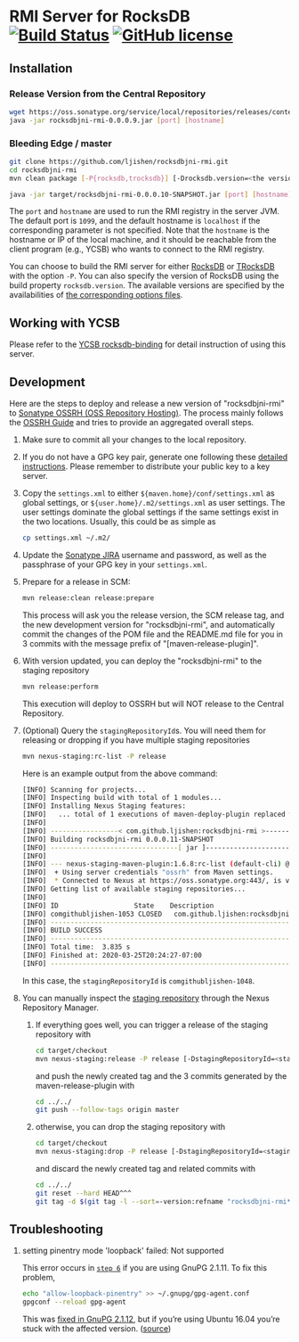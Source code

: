 # RMI Server for RocksDB [![Build Status](https://travis-ci.com/ljishen/rocksdbjni-rmi.svg?branch=master)](https://travis-ci.com/ljishen/rocksdbjni-rmi) [![GitHub license](https://img.shields.io/github/license/ljishen/rocksdbjni-rmi)](https://github.com/ljishen/rocksdbjni-rmi/blob/master/LICENSE)

## Installation

### Release Version from the Central Repository

```bash
wget https://oss.sonatype.org/service/local/repositories/releases/content/com/github/ljishen/rocksdbjni-rmi/0.0.0.9/rocksdbjni-rmi-0.0.0.9.jar
java -jar rocksdbjni-rmi-0.0.0.9.jar [port] [hostname]
```

### Bleeding Edge / master

```bash
git clone https://github.com/ljishen/rocksdbjni-rmi.git
cd rocksdbjni-rmi
mvn clean package [-P{rocksdb,trocksdb}] [-Drocksdb.version=<the version>]

java -jar target/rocksdbjni-rmi-0.0.0.10-SNAPSHOT.jar [port] [hostname]
```

The `port` and `hostname` are used to run the RMI registry in the server JVM. The default port is `1099`, and the default hostname is `localhost` if the corresponding parameter is not specified. Note that the `hostname` is the hostname or IP of the local machine, and it should be reachable from the client program (e.g., YCSB) who wants to connect to the RMI registry.

You can choose to build the RMI server for either [RocksDB](https://github.com/facebook/rocksdb) or [TRocksDB](https://github.com/KioxiaAmerica/trocksdb) with the option `-P`. You can also specify the version of RocksDB using the build property `rocksdb.version`. The available versions are specified by the availabilities of [the corresponding options files](src/test/resources/).


## Working with YCSB

Please refer to the [YCSB rocksdb-binding](https://github.com/ljishen/YCSB/tree/remote-rocksdb/rocksdb) for detail instruction of using this server.


## Development

Here are the steps to deploy and release a new version of "rocksdbjni-rmi" to [Sonatype OSSRH (OSS Repository Hosting)](https://oss.sonatype.org/). The process mainly follows the [OSSRH Guide](https://central.sonatype.org/pages/ossrh-guide.html) and tries to provide an aggregated overall steps.

1. Make sure to commit all your changes to the local repository.

2. If you do not have a GPG key pair, generate one following these [detailed instructions](https://central.sonatype.org/pages/working-with-pgp-signatures.html). Please remember to distribute your public key to a key server.

3. Copy the `settings.xml` to either `${maven.home}/conf/settings.xml` as global settings, or `${user.home}/.m2/settings.xml` as user settings. The user settings dominate the global settings if the same settings exist in the two locations. Usually, this could be as simple as

   ```bash
   cp settings.xml ~/.m2/
   ```

4. Update the [Sonatype JIRA](https://issues.sonatype.org/) username and password, as well as the passphrase of your GPG key in your `settings.xml`.

5. Prepare for a release in SCM:

   ```bash
   mvn release:clean release:prepare
   ```

   This process will ask you the release version, the SCM release tag, and the new development version for "rocksdbjni-rmi", and automatically commit the changes of the POM file and the README.md file for you in 3 commits with the message prefix of "[maven-release-plugin]".

6. With version updated, you can deploy the "rocksdbjni-rmi" to the staging repository

   ```bash
   mvn release:perform
   ```

   This execution will deploy to OSSRH but will NOT release to the Central Repository.

7. (Optional) Query the `stagingRepositoryId`s. You will need them for releasing or dropping if you have multiple staging repositories

   ```bash
   mvn nexus-staging:rc-list -P release
   ```

   Here is an example output from the above command:

   ```bash
   [INFO] Scanning for projects...
   [INFO] Inspecting build with total of 1 modules...
   [INFO] Installing Nexus Staging features:
   [INFO]   ... total of 1 executions of maven-deploy-plugin replaced with nexus-staging-maven-plugin
   [INFO]
   [INFO] -----------------< com.github.ljishen:rocksdbjni-rmi >------------------
   [INFO] Building rocksdbjni-rmi 0.0.0.11-SNAPSHOT
   [INFO] --------------------------------[ jar ]---------------------------------
   [INFO]
   [INFO] --- nexus-staging-maven-plugin:1.6.8:rc-list (default-cli) @ rocksdbjni-rmi ---
   [INFO]  + Using server credentials "ossrh" from Maven settings.
   [INFO]  * Connected to Nexus at https://oss.sonatype.org:443/, is version 2.14.16-01 and edition "Professional"
   [INFO] Getting list of available staging repositories...
   [INFO]
   [INFO] ID                   State    Description
   [INFO] comgithubljishen-1053 CLOSED   com.github.ljishen:rocksdbjni-rmi:0.0.0.10
   [INFO] ------------------------------------------------------------------------
   [INFO] BUILD SUCCESS
   [INFO] ------------------------------------------------------------------------
   [INFO] Total time:  3.835 s
   [INFO] Finished at: 2020-03-25T20:24:27-07:00
   [INFO] ------------------------------------------------------------------------
   ```

   In this case, the `stagingRepositoryId` is `comgithubljishen-1048`.

8. You can manually inspect the [staging repository](https://oss.sonatype.org/#stagingRepositories) through the Nexus Repository Manager.

   1. If everything goes well, you can trigger a release of the staging repository with

      ```bash
      cd target/checkout
      mvn nexus-staging:release -P release [-DstagingRepositoryId=<stagingRepositoryId>]
      ```

      and push the newly created tag and the 3 commits generated by the maven-release-plugin with

      ```bash
      cd ../../
      git push --follow-tags origin master
      ```

   2. otherwise, you can drop the staging repository with

      ```bash
      cd target/checkout
      mvn nexus-staging:drop -P release [-DstagingRepositoryId=<stagingRepositoryId>]
      ```

      and discard the newly created tag and related commits with

      ```bash
      cd ../../
      git reset --hard HEAD^^^
      git tag -d $(git tag -l --sort=-version:refname "rocksdbjni-rmi*" | head -1)
      ```


## Troubleshooting

1. setting pinentry mode 'loopback' failed: Not supported

   This error occurs in [`step 6`](#Development) if you are using GnuPG 2.1.11. To fix this problem,

   ```bash
   echo "allow-loopback-pinentry" >> ~/.gnupg/gpg-agent.conf
   gpgconf --reload gpg-agent
   ```

   This was [fixed in GnuPG 2.1.12](https://lists.gt.net/gnupg/devel/77927#77927), but if you’re using Ubuntu 16.04 you’re stuck with the affected version. ([source](https://www.fluidkeys.com/tweak-gpg-2.1.11/))
